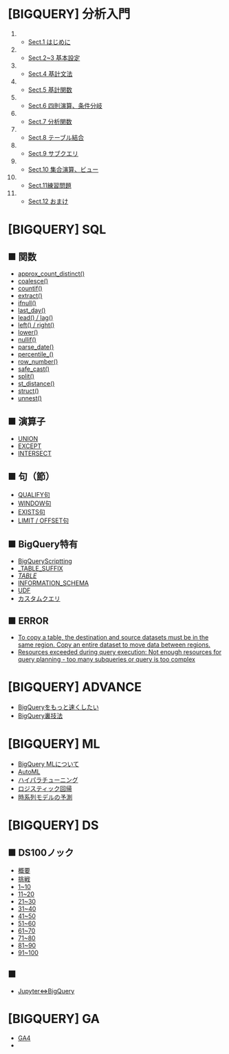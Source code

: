# [BIGQUERY] 分析入門
1. - [Sect.1 はじめに](google_bigquery)
2. - [Sect.2~3 基本設定](google_bigquery_2_3)
3. - [Sect.4 基計文法](google_bigquery_4)
4. - [Sect.5 基計関数](google_bigquery_5)
5. - [Sect.6 四則演算、条件分岐](google_bigquery_6)
6. - [Sect.7 分析関数](google_bigquery_7)
7. - [Sect.8 テーブル結合](google_bigquery_8)
8. - [Sect.9 サブクエリ](google_bigquery_9)
9. - [Sect.10 集合演算、ビュー](google_bigquery_10)
10. - [Sect.11練習問題](google_bigquery_11)
11. - [Sect.12 おまけ](google_bigquery_12)



# [BIGQUERY] SQL
## ■ 関数  
+ [approx_count_distinct()](sql_approx_count_distinct)
+ [coalesce()](sql_coalesce)
+ [countif()](sql_countif)
+ [extract()](sql_extract)
+ [ifnull()](sql_ifnull)
+ [last_day()](sql_last_day)
+ [lead() / lag()](sql_lead_lag)
+ [left() / right()](sql_left_right)
+ [lower()](sql_lower)
+ [nullif()](sql_nullif)
+ [parse_date()](sql_parse_date)
+ [percentile_()](sql_percentile)
+ [row_number()](sql_row_number)
+ [safe_cast()](sql_safe_cast)
+ [split()](sql_split)
+ [st_distance()](sql_st_distance)
+ [struct()](sql_struct)
+ [unnest()](sql_unnest)

## ■ 演算子
+ [UNION](sql_union)
+ [EXCEPT](sql_except)
+ [INTERSECT](sql_intersect)

## ■ 句（節）
+ [QUALIFY句](sql_qualify)
+ [WINDOW句](sql_window)
+ [EXISTS句](sql_exists)
+ [LIMIT / OFFSET句](sql_limit_offset)

## ■ BigQuery特有
+ [BigQueryScriptting](sql_bqscripting)
+ [_TABLE_SUFFIX](sql_table_suffix)
+ [_TABLE_](sql_table)
+ [INFORMATION_SCHEMA](sql_information_schema)
+ [UDF](sql_udf)
+ [カスタムクエリ](sql_custom_query)

## ■ ERROR
+ [To copy a table, the destination and source datasets must be in the same region. Copy an entire dataset to move data between regions.](bq_error_case1)
+ [Resources exceeded during query execution: Not enough resources for query planning - too many subqueries or query is too complex](bq_table)



# [BIGQUERY] ADVANCE
+ [BigQueryをもっと速くしたい](bq_faster)
+ [BigQuery裏技法](bq_underhanded)



# [BIGQUERY] ML
+ [BigQuery MLについて](ml_index)
+ [AutoML](ml_automl)
+ [ハイパラチューニング](ml_hyperpara)
+ [ロジスティック回帰](ml_logreg)
+ [時系列モデルの予測](ml_time_series)



# [BIGQUERY] DS
## ■ DS100ノック
+ [概要](ds_100knock)
+ [挑戦](ds_100knock_sql)
+ [1~10](ds_100knock_sql_to10)
+ [11~20](ds_100knock_sql_to20)
+ [21~30](ds_100knock_sql_to30)
+ [31~40](ds_100knock_sql_to40)
+ [41~50](ds_100knock_sql_to50)
+ [51~60](ds_100knock_sql_to60)
+ [61~70](ds_100knock_sql_to70)
+ [71~80](ds_100knock_sql_to80)
+ [81~90](ds_100knock_sql_to90)
+ [91~100](ds_100knock_sql_to100)

## ■ 
+ [Jupyter⇔BigQuery](ds_jupyter_bigquery)



# [BIGQUERY] GA
+ [GA4](ga_ga4)
+ []()



